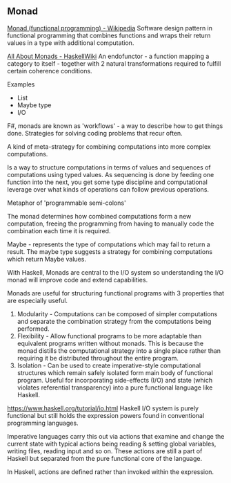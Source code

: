 ## Monad
[Monad (functional programming) - Wikipedia](https://en.wikipedia.org/wiki/Monad_(functional_programming))
Software design pattern in functional programming that combines functions and wraps their return values in a type with additional computation. 

[All About Monads - HaskellWiki](https://wiki.haskell.org/All_About_Monads)
An endofunctor - a function mapping a category to itself - together with 2 natural transformations required to fulfill certain coherence conditions. 

Examples
+ List
+ Maybe type
+ I/O

F#, monads are known as 'workflows' - a way to describe how to get things done. Strategies for solving coding problems that recur often.

A kind of meta-strategy for combining computations into more complex computations. 

Is a way to structure computations in terms of values and sequences of computations using typed values. As sequencing is done by feeding one function into the next, you get some type discipline and computational leverage over what kinds of operations can follow previous operations. 

Metaphor of 'programmable semi-colons'

The monad determines how combined computations form a new computation, freeing the programming from having to manually code the combination each time it is required.

Maybe - represents the type of computations which may fail to return a result. The maybe type suggests a strategy for combining computations which return Maybe values.


With Haskell, Monads are central to the I/O system so understanding the I/O monad will improve code and extend capabilities.

Monads are useful for structuring functional programs with 3 properties that are especially useful.
1. Modularity - Computations can be composed of simpler computations and separate the combination strategy from the computations being performed.
2. Flexibility - Allow functional programs to be more adaptable than equivalent programs written without monads. This is because the monad distills the computational strategy into a single place rather than requiring it be distributed throughout the entire program. 
3. Isolation - Can be used to create imperative-style computational structures which remain safely isolated form main body of functional program. Useful for incorporating side-effects (I/O) and state (which violates referential transparency) into a pure functional language like Haskell.


https://www.haskell.org/tutorial/io.html
Haskell I/O system is purely functional but still holds the expression powers found in conventional programming languages.

Imperative languages carry this out via actions that examine and change the current state with typical actions being reading & setting global variables, writing files, reading input and so on. These actions are still a part of Haskell but separated from the pure functional core of the language.

In Haskell, actions are defined rather than invoked within the expression.